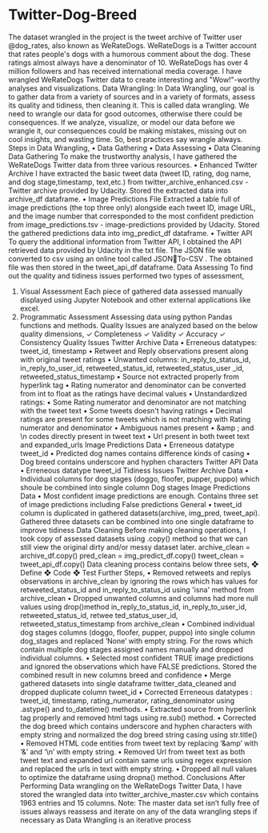# Twitter-Dog-Breed

The dataset wrangled in the project is the tweet archive of Twitter user @dog_rates, also known
as WeRateDogs. WeRateDogs is a Twitter account that rates people's dogs with a humorous comment 
about the dog. These ratings almost always have a denominator of 10. WeRateDogs has over 4 million 
followers and has received international media coverage.
I have wrangled WeRateDogs Twitter data to create interesting and "Wow!"-worthy analyses and 
visualizations.
Data Wrangling:
In Data Wrangling, our goal is to gather data from a variety of sources and in a variety of formats, assess 
its quality and tidiness, then cleaning it. This is called data wrangling.
We need to wrangle our data for good outcomes, otherwise there could be consequences. If we analyze, 
visualize, or model our data before we wrangle it, our consequences could be making mistakes, missing 
out on cool insights, and wasting time. So, best practices say wrangle always.
Steps in Data Wrangling,
• Data Gathering
• Data Assessing
• Data Cleaning
Data Gathering
To make the trustworthy analysis, I have gathered the WeRateDogs Twitter data from three various 
resources.
• Enhanced Twitter Archive
I have extracted the basic tweet data (tweet ID, rating, dog name, and dog stage,timestamp, 
text,etc.) from twitter_archive_enhanced.csv - Twitter archive provided by Udacity. 
Stored the extracted data into archive_df dataframe.
• Image Predictions File
Extracted a table full of image predictions (the top three only) alongside each tweet ID, image 
URL, and the image number that corresponded to the most confident
prediction from image_predictions.tsv - image-predictions provided by Udacity. Stored the 
gathered predictions data into img_predict_df dataframe.
• Twitter API
To query the additional information from Twitter API, I obtained the API retrieved data provided 
by Udacity in the txt file. The JSON file was converted to csv using an online tool called JSONTo-CSV . The obtained file was then stored in the tweet_api_df dataframe.
Data Assessing
To find out the quality and tidiness issues performed two types of assessment,
1. Visual Assessment
Each piece of gathered data assessed manually displayed using Jupyter Notebook and other 
external applications like excel.
2. Programmatic Assessment
Assessing data using python Pandas functions and methods. 
Quality Issues are analyzed based on the below quality dimensions,
✓ Completeness
✓ Validity
✓ Accuracy
✓ Consistency
Quality Issues
Twitter Archive Data
• Erreneous datatypes: tweet_id, timestamp
• Retweet and Reply observations present along with original tweet ratings
• Unwanted
columns: in_reply_to_status_id, in_reply_to_user_id, retweeted_status_id, retweeted_status_user
_id, retweeted_status_timestamp
• Source not extracted properly from hyperlink tag
• Rating numerator and denominator can be converted from int to float as the ratings have decimal 
values
• Unstandardized ratings:
▪ Some Rating numerator and denominator are not matching with the tweet text
▪ Some tweets doesn't having ratings
▪ Decimal ratings are present for some tweets which is not matching with Rating numerator 
and denominator
• Ambiguous names present
• &amp ; and \n codes directly present in tweet text
• Url present in both tweet text and expanded_urls
Image Predictions Data
• Erreneous datatype tweet_id
• Predicted dog names contains difference kinds of casing
• Dog breed contains underscore and hyphen characters
Twitter API Data
• Erreneous datatype tweet_id
Tidiness Issues
Twitter Archive Data
• Individual columns for dog stages (doggo, floofer, pupper, puppo) which shoule be combined into 
single column Dog stages
Image Predictions Data
• Most confident image predictions are enough. Contains three set of image predictions including 
False predictions
General
• tweet_id column is duplicated in gathered datasets(archive, img_pred, tweet_api). Gathered three 
datasets can be combined into one single dataframe to improve tidiness
Data Cleaning
Before making cleaning operations, I took copy of assessed datasets using .copy() method so that we 
can still view the original dirty and/or messy dataset later.
archive_clean = archive_df.copy()
pred_clean = img_predict_df.copy()
tweet_clean = tweet_api_df.copy()
Data cleaning process contains below three sets,
❖ Define
❖ Code
❖ Test
Further Steps,
• Removed retweets and replys observations in archive_clean by ignoring the rows which has 
values for retweeted_status_id and in_reply_to_status_id using 'isna' method from 
archive_clean
• Dropped unwanted columns and columns had more null values using drop()method 
in_reply_to_status_id, in_reply_to_user_id, retweeted_status_id, retwee
ted_status_user_id, retweeted_status_timestamp from archive_clean
• Combined individual dog stages columns (doggo, floofer, pupper, puppo) into single column 
dog_stages and replaced ‘None’ with empty string. For the rows which contain multiple dog 
stages assigned names manually and dropped individual columns.
• Selected most confident TRUE image predictions and ignored the observations which
have FALSE predictions. Stored the combined result in new columns breed and confidence
• Merge gathered datasets into single dataframe twitter_data_cleaned and dropped 
duplicate column tweet_id
• Corrected Erreneous datatypes : tweet_id, timestamp,
rating_numerator, rating_denominator using .astype() and to_datetime()
methods.
• Extracted source from hyperlink tag properly and removed html tags using re.sub() method.
• Corrected the dog breed which contains underscore and hyphen characters with empty string and 
normalized the dog breed string casing using str.title()
• Removed HTML code entities from tweet text by replacing ‘&amp’ with ‘&’ and ‘\n’ with empty 
string.
• Removed Url from tweet text as both tweet text and expanded url contain same urls using regex 
expression and replaced the urls in text with empty string.
• Dropped all null values to optimize the dataframe using dropna() method.
Conclusions
After Performing Data wrangling on the WeRateDogs Twitter Data, I have stored the wrangled data into
twitter_archive_master.csv which contains 1963 entries and 15 columns.
Note: The master data set isn’t fully free of issues always reassess and iterate on any of the data 
wrangling steps if necessary as Data Wrangling is an iterative process
